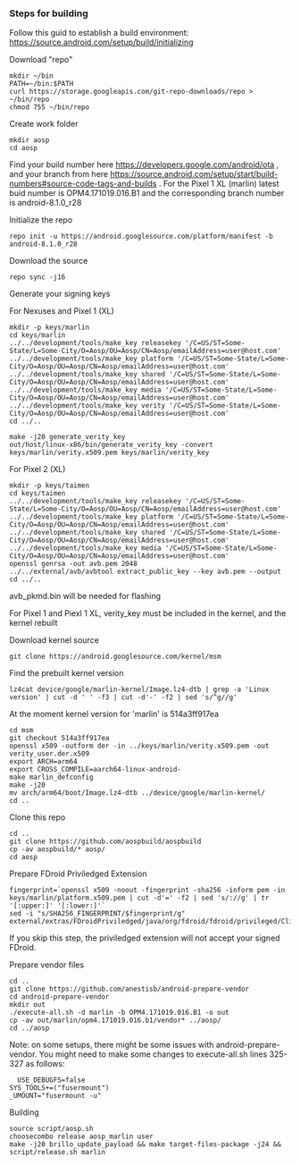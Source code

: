 ### Steps for building

Follow this guid to establish a build environment: https://source.android.com/setup/build/initializing

Download "repo"

	mkdir ~/bin
	PATH=~/bin:$PATH
	curl https://storage.googleapis.com/git-repo-downloads/repo > ~/bin/repo
	chmod 755 ~/bin/repo
	
Create work folder

	mkdir aosp
	cd aosp
	
Find your build number here https://developers.google.com/android/ota , and your branch from here https://source.android.com/setup/start/build-numbers#source-code-tags-and-builds .
For the Pixel 1 XL (marlin) latest buid number is OPM4.171019.016.B1 and the corresponding branch number is android-8.1.0_r28	

Initialize the repo

	repo init -u https://android.googlesource.com/platform/manifest -b android-8.1.0_r28
	
Download the source

	repo sync -j16
	
Generate your signing keys

 For Nexuses and Pixel 1 (XL)
 
 	mkdir -p keys/marlin
	cd keys/marlin
	../../development/tools/make_key releasekey '/C=US/ST=Some-State/L=Some-City/O=Aosp/OU=Aosp/CN=Aosp/emailAddress=user@host.com'
	../../development/tools/make_key platform '/C=US/ST=Some-State/L=Some-City/O=Aosp/OU=Aosp/CN=Aosp/emailAddress=user@host.com'
	../../development/tools/make_key shared '/C=US/ST=Some-State/L=Some-City/O=Aosp/OU=Aosp/CN=Aosp/emailAddress=user@host.com'
	../../development/tools/make_key media '/C=US/ST=Some-State/L=Some-City/O=Aosp/OU=Aosp/CN=Aosp/emailAddress=user@host.com'
	../../development/tools/make_key verity '/C=US/ST=Some-State/L=Some-City/O=Aosp/OU=Aosp/CN=Aosp/emailAddress=user@host.com'
	cd ../..
	
	make -j20 generate_verity_key
	out/host/linux-x86/bin/generate_verity_key -convert keys/marlin/verity.x509.pem keys/marlin/verity_key
	
For Pixel 2 (XL)
	 
	mkdir -p keys/taimen
	cd keys/taimen
	../../development/tools/make_key releasekey '/C=US/ST=Some-State/L=Some-City/O=Aosp/OU=Aosp/CN=Aosp/emailAddress=user@host.com'
	../../development/tools/make_key platform '/C=US/ST=Some-State/L=Some-City/O=Aosp/OU=Aosp/CN=Aosp/emailAddress=user@host.com'
	../../development/tools/make_key shared '/C=US/ST=Some-State/L=Some-City/O=Aosp/OU=Aosp/CN=Aosp/emailAddress=user@host.com'
	../../development/tools/make_key media '/C=US/ST=Some-State/L=Some-City/O=Aosp/OU=Aosp/CN=Aosp/emailAddress=user@host.com'
	openssl genrsa -out avb.pem 2048
	../../external/avb/avbtool extract_public_key --key avb.pem --output 
	cd ../..
	
avb_pkmd.bin will be needed for flashing


For Pixel 1 and Piexl 1 XL, verity_key must be included in the kernel, and the kernel rebuilt

Download kernel source

	git clone https://android.googlesource.com/kernel/msm

Find the prebuilt kernel version

	lz4cat device/google/marlin-kernel/Image.lz4-dtb | grep -a 'Linux version' | cut -d ' ' -f3 | cut -d'-' -f2 | sed 's/^g//g'
	
At the moment kernel version for 'marlin' is 514a3ff917ea

	cd msm
	git checkout 514a3ff917ea
	openssl x509 -outform der -in ../keys/marlin/verity.x509.pem -out verity_user.der.x509
	export ARCH=arm64
	export CROSS_COMPILE=aarch64-linux-android-
	make marlin_defconfig
	make -j20
	mv arch/arm64/boot/Image.lz4-dtb ../device/google/marlin-kernel/
	cd ..
	
Clone this repo

	cd ..
	git clone https://github.com/aospbuild/aospbuild
	cp -av aospbuild/* aosp/
	cd aosp
	
Prepare FDroid Priviledged Extension

	fingerprint=`openssl x509 -noout -fingerprint -sha256 -inform pem -in keys/marlin/platform.x509.pem | cut -d'=' -f2 | sed 's/://g' | tr '[:upper:]' '[:lower:]'`
	sed -i "s/SHA256_FINGERPRINT/$fingerprint/g" external/extras/FDroidPriviledged/java/org/fdroid/fdroid/privileged/ClientWhitelist.java
	
If you skip this step, the priviledged extension will not accept your signed FDroid.

Prepare vendor files

	cd ..
	git clone https://github.com/anestisb/android-prepare-vendor
	cd android-prepare-vendor
	mkdir out
	./execute-all.sh -d marlin -b OPM4.171019.016.B1 -o out
	cp -av out/marlin/opm4.171019.016.b1/vendor* ../aosp/
	cd ../aosp
	
Note: on some setups, there might be some issues with android-prepare-vendor. You might need to make some changes to execute-all.sh lines 325-327 as follows:

	  USE_DEBUGFS=false
  	SYS_TOOLS+=("fusermount")
  	_UMOUNT="fusermount -u"
	
Building

	source script/aosp.sh
	choosecombo release aosp_marlin user
	make -j20 brillo_update_payload && make target-files-package -j24 && script/release.sh marlin
	
	
	
	
